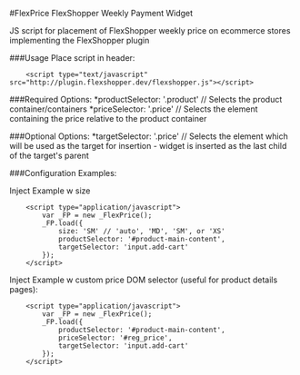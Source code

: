 #FlexPrice FlexShopper Weekly Payment Widget

JS script for placement of FlexShopper weekly price on ecommerce stores implementing the FlexShopper plugin

###Usage
Place script in header:
```
    <script type="text/javascript" src="http://plugin.flexshopper.dev/flexshopper.js"></script>
```

###Required Options:
*productSelector: '.product' // Selects the product container/containers
*priceSelector: '.price' // Selects the element containing the price relative to the product container

###Optional Options:
*targetSelector: '.price' // Selects the element which will be used as the target for insertion - widget is inserted as the last child of the target's parent

###Configuration Examples:

Inject Example w size
```
    <script type="application/javascript">
        var _FP = new _FlexPrice();
        _FP.load({
            size: 'SM' // 'auto', 'MD', 'SM', or 'XS'
            productSelector: '#product-main-content',
            targetSelector: 'input.add-cart'
        });
    </script>
```

Inject Example w custom price DOM selector (useful for product details pages):
```
    <script type="application/javascript">
        var _FP = new _FlexPrice();
        _FP.load({
            productSelector: '#product-main-content',
            priceSelector: '#reg_price',
            targetSelector: 'input.add-cart'
        });
    </script>
```
